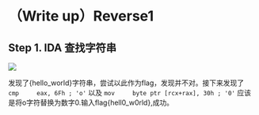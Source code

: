 # （Write up）Reverse1

## Step 1. IDA 查找字符串



![](C:\Users\zhangsiyu\Pictures\Screenshots\屏幕截图(119).png)

发现了{hello_world}字符串，尝试以此作为flag，发现并不对。接下来发现了  
```cmp     eax, 6Fh ; 'o'```
以及
``` mov     byte ptr [rcx+rax], 30h ; '0' ``` 
应该是将o字符替换为数字0.输入flag{hell0_w0rld},成功。

